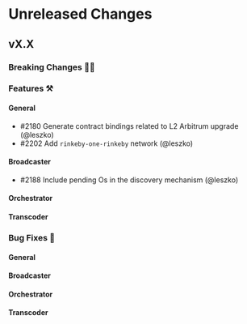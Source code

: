 # Unreleased Changes

## vX.X

### Breaking Changes 🚨🚨

### Features ⚒

#### General
- \#2180 Generate contract bindings related to L2 Arbitrum upgrade (@leszko)
- \#2202 Add `rinkeby-one-rinkeby` network (@leszko)

#### Broadcaster

- \#2188 Include pending Os in the discovery mechanism (@leszko)

#### Orchestrator

#### Transcoder

### Bug Fixes 🐞

#### General

#### Broadcaster

#### Orchestrator

#### Transcoder
